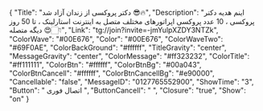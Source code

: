 {
"Title": "دکتر پروکسی از زندان آزاد شد 😎🔥",
"Description": "اینم هدیه دکتر پروکسی ، 10 عدد پروکسی اپراتورهای مختلف متصل به اینترنت استارلینک ، تا 50 روز دیگه متصله 😍👇🏻",
"Link": "tg://join?invite=-jmYulpXZDY3NTZk",
"ColorWave": "#00E676",
"Color": "#00E676",
"ColorWaveTwo": "#69F0AE",
"ColorBackGround": "#ffffff",
"TitleGravity": "center",
"MessageGravity": "center",
"ColorMessage": "#ff323232",
"ColorTitle": "#ff111111",
"ColorBtn": "#ffffff",
"ColorBtnBg": "#00a043",
"ColorBtnCancell": "#ffffff",
"ColorBtnCancellBg": "#e90000",
"Cancellable": "false",
"MessageID": "0127765552900",
"ShowTime": "3",
"Button": " اتصال فوری ",
"ButtonCancell": "  ",
"Closure": "true",
"Show": "on"
}
